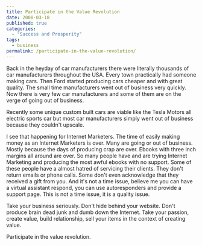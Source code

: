 ```yaml
---
title: Participate in the Value Revolution
date: 2008-03-18
published: true
categories:
  - "Success and Prosperity"
tags:
  - business
permalink: /participate-in-the-value-revolution/
---
```

Back in the heyday of car manufacturers there were literally thousands of car manufacturers throughout the USA. Every town practically had someone making cars. Then Ford started producing cars cheaper and with great quality. The small time manufacturers went out of business very quickly. Now there is very few car manufacturers and some of them are on the verge of going out of business.

Recently some unique custom built cars are viable like the Tesla Motors all electric sports car but most car manufacturers simply went out of business because they couldn't upscale.

I see that happening for Internet Marketers. The time of easily making money as an Internet Marketers is over. Many are going or out of business. Mostly because the days of producing crap are over. Ebooks with three inch margins all around are over. So many people have and are trying Internet Marketing and producing the most awful ebooks with no support. Some of these people have a almost hatred of servicing their clients. They don't return emails or phone calls. Some don't even acknowledge that they received a gift from you. And it's not a time issue, believe me you can have a virtual assistant respond, you can use autoresponders and provide a support page. This is not a time issue, it is a quality issue.

Take your business seriously. Don't hide behind your website. Don't produce brain dead junk and dumb down the Internet. Take your passion, create value, build relationship, sell your items in the context of creating value.

Participate in the value revolution.
